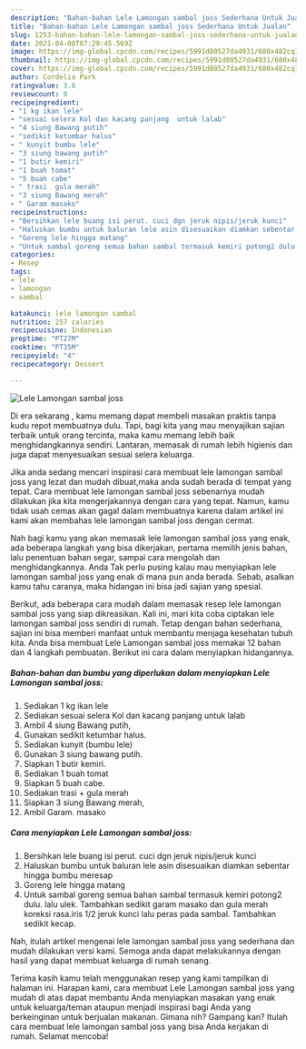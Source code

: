 ```yaml
---
description: "Bahan-bahan Lele Lamongan sambal joss Sederhana Untuk Jualan"
title: "Bahan-bahan Lele Lamongan sambal joss Sederhana Untuk Jualan"
slug: 1253-bahan-bahan-lele-lamongan-sambal-joss-sederhana-untuk-jualan
date: 2021-04-08T07:29:45.569Z
image: https://img-global.cpcdn.com/recipes/5991d80527da4931/680x482cq70/lele-lamongan-sambal-joss-foto-resep-utama.jpg
thumbnail: https://img-global.cpcdn.com/recipes/5991d80527da4931/680x482cq70/lele-lamongan-sambal-joss-foto-resep-utama.jpg
cover: https://img-global.cpcdn.com/recipes/5991d80527da4931/680x482cq70/lele-lamongan-sambal-joss-foto-resep-utama.jpg
author: Cordelia Park
ratingvalue: 3.8
reviewcount: 9
recipeingredient:
- "1 kg ikan lele"
- "sesuai selera Kol dan kacang panjang  untuk lalab"
- "4 siung Bawang putih"
- "sedikit ketumbar halus"
- " kunyit bumbu lele"
- "3 siung bawang putih"
- "1 butir kemiri"
- "1 buah tomat"
- "5 buah cabe"
- " trasi  gula merah"
- "3 siung Bawang merah"
- " Garam masako"
recipeinstructions:
- "Bersihkan lele buang isi perut. cuci dgn jeruk nipis/jeruk kunci"
- "Haluskan bumbu untuk baluran lele asin disesuaikan diamkan sebentar hingga bumbu meresap"
- "Goreng lele hingga matang"
- "Untuk sambal goreng semua bahan sambal termasuk kemiri potong2 dulu. lalu ulek. Tambahkan sedikit garam masako dan gula merah koreksi rasa.iris 1/2 jeruk kunci lalu peras pada sambal. Tambahkan sedikit kecap."
categories:
- Resep
tags:
- lele
- lamongan
- sambal

katakunci: lele lamongan sambal 
nutrition: 257 calories
recipecuisine: Indonesian
preptime: "PT27M"
cooktime: "PT35M"
recipeyield: "4"
recipecategory: Dessert

---
```



![Lele Lamongan sambal joss](https://img-global.cpcdn.com/recipes/5991d80527da4931/680x482cq70/lele-lamongan-sambal-joss-foto-resep-utama.jpg)

Di era  sekarang , kamu memang dapat membeli masakan praktis tanpa kudu repot membuatnya dulu. Tapi, bagi kita yang mau menyajikan sajian terbaik untuk orang tercinta, maka kamu memang lebih baik menghidangkannya sendiri. Lantaran, memasak di rumah lebih higienis dan juga dapat menyesuaikan sesuai selera keluarga.

Jika anda sedang mencari inspirasi cara membuat lele lamongan sambal joss yang lezat dan mudah dibuat,maka anda sudah berada di tempat yang tepat. Cara membuat lele lamongan sambal joss  sebenarnya mudah dilakukan jika kita mengerjakannya dengan cara yang tepat. Namun, kamu tidak usah cemas akan gagal dalam membuatnya 
karena dalam artikel ini kami akan membahas lele lamongan sambal joss dengan cermat.  



Nah bagi kamu yang akan memasak lele lamongan sambal joss yang enak, ada beberapa langkah yang bisa dikerjakan, pertama memilih jenis bahan, lalu penentuan bahan segar, sampai cara mengolah dan menghidangkannya. Anda Tak perlu pusing kalau mau menyiapkan lele lamongan sambal joss yang enak di mana pun anda berada. Sebab, asalkan kamu  tahu caranya, maka hidangan ini bisa jadi sajian yang spesial.

Berikut, ada beberapa cara mudah dalam memasak resep lele lamongan sambal joss yang siap dikreasikan. Kali ini, mari kita coba ciptakan lele lamongan sambal joss sendiri di rumah. Tetap dengan bahan sederhana, sajian ini bisa memberi manfaat untuk membantu menjaga kesehatan tubuh kita. Anda bisa membuat Lele Lamongan sambal joss memakai 12 bahan dan 4 langkah pembuatan. Berikut ini cara dalam menyiapkan hidangannya.

<!--inarticleads1-->

##### Bahan-bahan dan bumbu yang diperlukan dalam menyiapkan Lele Lamongan sambal joss:

1. Sediakan 1 kg ikan lele
1. Sediakan sesuai selera Kol dan kacang panjang  untuk lalab
1. Ambil 4 siung Bawang putih,
1. Gunakan sedikit ketumbar halus.
1. Sediakan  kunyit (bumbu lele)
1. Gunakan 3 siung bawang putih.
1. Siapkan 1 butir kemiri.
1. Sediakan 1 buah tomat
1. Siapkan 5 buah cabe.
1. Sediakan  trasi + gula merah
1. Siapkan 3 siung Bawang merah,
1. Ambil  Garam. masako




<!--inarticleads2-->

##### Cara menyiapkan Lele Lamongan sambal joss:

1. Bersihkan lele buang isi perut. cuci dgn jeruk nipis/jeruk kunci
1. Haluskan bumbu untuk baluran lele asin disesuaikan diamkan sebentar hingga bumbu meresap
1. Goreng lele hingga matang
1. Untuk sambal goreng semua bahan sambal termasuk kemiri potong2 dulu. lalu ulek. Tambahkan sedikit garam masako dan gula merah koreksi rasa.iris 1/2 jeruk kunci lalu peras pada sambal. Tambahkan sedikit kecap.




Nah, itulah artikel mengenai  lele lamongan sambal joss  yang sederhana dan mudah dilakukan versi kami. Semoga anda dapat melakukannya dengan hasil yang dapat membuat keluarga di rumah senang. 

Terima kasih kamu telah menggunakan resep yang kami tampilkan di halaman ini. Harapan kami, cara membuat  Lele Lamongan sambal joss yang mudah di atas dapat membantu Anda menyiapkan masakan yang enak untuk keluarga/teman ataupun menjadi inspirasi bagi Anda yang berkeinginan untuk berjualan makanan. Gimana nih? Gampang kan? Itulah cara membuat lele lamongan sambal joss yang bisa Anda kerjakan di rumah. Selamat mencoba!

